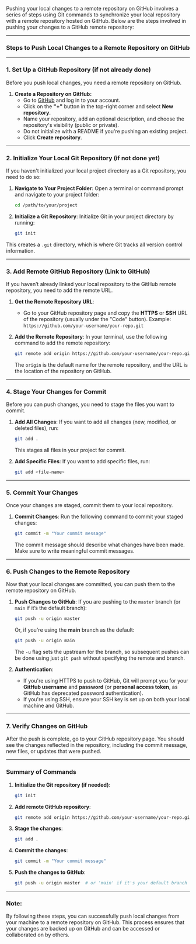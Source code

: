 Pushing your local changes to a remote repository on GitHub involves a series of steps using Git commands to synchronize your local repository with a remote repository hosted on GitHub. Below are the steps involved in pushing your changes to a GitHub remote repository:

---

### **Steps to Push Local Changes to a Remote Repository on GitHub**

---

### **1. Set Up a GitHub Repository (if not already done)**

Before you push local changes, you need a remote repository on GitHub.

1. **Create a Repository on GitHub:**
   - Go to [GitHub](https://github.com) and log in to your account.
   - Click on the **"+"** button in the top-right corner and select **New repository**.
   - Name your repository, add an optional description, and choose the repository's visibility (public or private).
   - Do not initialize with a README if you're pushing an existing project.
   - Click **Create repository**.

---

### **2. Initialize Your Local Git Repository (if not done yet)**

If you haven't initialized your local project directory as a Git repository, you need to do so:

1. **Navigate to Your Project Folder**:
   Open a terminal or command prompt and navigate to your project folder:
   ```bash
   cd /path/to/your/project
   ```

2. **Initialize a Git Repository**:
   Initialize Git in your project directory by running:
   ```bash
   git init
   ```

This creates a `.git` directory, which is where Git tracks all version control information.

---

### **3. Add Remote GitHub Repository (Link to GitHub)**

If you haven’t already linked your local repository to the GitHub remote repository, you need to add the remote URL.

1. **Get the Remote Repository URL**:
   - Go to your GitHub repository page and copy the **HTTPS** or **SSH** URL of the repository (usually under the "Code" button).
     Example: `https://github.com/your-username/your-repo.git`

2. **Add the Remote Repository**:
   In your terminal, use the following command to add the remote repository:
   ```bash
   git remote add origin https://github.com/your-username/your-repo.git
   ```
   The `origin` is the default name for the remote repository, and the URL is the location of the repository on GitHub.

---

### **4. Stage Your Changes for Commit**

Before you can push changes, you need to stage the files you want to commit.

1. **Add All Changes**:
   If you want to add all changes (new, modified, or deleted files), run:
   ```bash
   git add .
   ```
   This stages all files in your project for commit.

2. **Add Specific Files**:
   If you want to add specific files, run:
   ```bash
   git add <file-name>
   ```

---

### **5. Commit Your Changes**

Once your changes are staged, commit them to your local repository.

1. **Commit Changes**:
   Run the following command to commit your staged changes:
   ```bash
   git commit -m "Your commit message"
   ```
   The commit message should describe what changes have been made. Make sure to write meaningful commit messages.

---

### **6. Push Changes to the Remote Repository**

Now that your local changes are committed, you can push them to the remote repository on GitHub.

1. **Push Changes to GitHub**:
   If you are pushing to the `master` branch (or `main` if it’s the default branch):
   ```bash
   git push -u origin master
   ```
   Or, if you're using the **main** branch as the default:
   ```bash
   git push -u origin main
   ```

   The `-u` flag sets the upstream for the branch, so subsequent pushes can be done using just `git push` without specifying the remote and branch.

2. **Authentication**:
   - If you're using HTTPS to push to GitHub, Git will prompt you for your **GitHub username** and **password** (or **personal access token**, as GitHub has deprecated password authentication).
   - If you're using SSH, ensure your SSH key is set up on both your local machine and GitHub.

---

### **7. Verify Changes on GitHub**

After the push is complete, go to your GitHub repository page. You should see the changes reflected in the repository, including the commit message, new files, or updates that were pushed.

---

### **Summary of Commands**

1. **Initialize the Git repository (if needed)**:
   ```bash
   git init
   ```

2. **Add remote GitHub repository**:
   ```bash
   git remote add origin https://github.com/your-username/your-repo.git
   ```

3. **Stage the changes**:
   ```bash
   git add .
   ```

4. **Commit the changes**:
   ```bash
   git commit -m "Your commit message"
   ```

5. **Push the changes to GitHub**:
   ```bash
   git push -u origin master  # or 'main' if it's your default branch
   ```

---

### **Note:**

By following these steps, you can successfully push local changes from your machine to a remote repository on GitHub. This process ensures that your changes are backed up on GitHub and can be accessed or collaborated on by others.